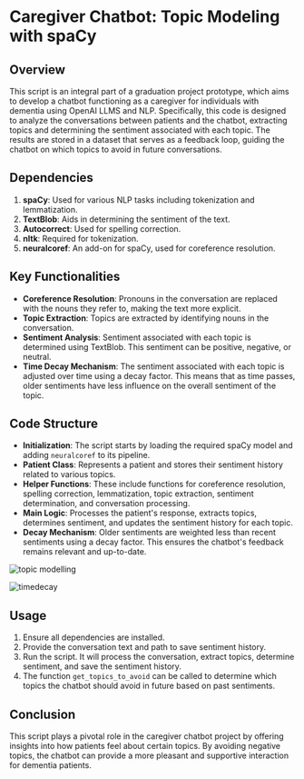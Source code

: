 # Caregiver Chatbot: Topic Modeling with spaCy

## Overview

This script is an integral part of a graduation project prototype, which aims to develop a chatbot functioning as a caregiver for individuals with dementia using OpenAI LLMS and NLP. Specifically, this code is designed to analyze the conversations between patients and the chatbot, extracting topics and determining the sentiment associated with each topic. The results are stored in a dataset that serves as a feedback loop, guiding the chatbot on which topics to avoid in future conversations.

## Dependencies

1. **spaCy**: Used for various NLP tasks including tokenization and lemmatization.
2. **TextBlob**: Aids in determining the sentiment of the text.
3. **Autocorrect**: Used for spelling correction.
4. **nltk**: Required for tokenization.
5. **neuralcoref**: An add-on for spaCy, used for coreference resolution.

## Key Functionalities

- **Coreference Resolution**: Pronouns in the conversation are replaced with the nouns they refer to, making the text more explicit.
- **Topic Extraction**: Topics are extracted by identifying nouns in the conversation.
- **Sentiment Analysis**: Sentiment associated with each topic is determined using TextBlob. This sentiment can be positive, negative, or neutral.
- **Time Decay Mechanism**: The sentiment associated with each topic is adjusted over time using a decay factor. This means that as time passes, older sentiments have less influence on the overall sentiment of the topic.

## Code Structure

- **Initialization**: The script starts by loading the required spaCy model and adding `neuralcoref` to its pipeline.
- **Patient Class**: Represents a patient and stores their sentiment history related to various topics.
- **Helper Functions**: These include functions for coreference resolution, spelling correction, lemmatization, topic extraction, sentiment determination, and conversation processing.
- **Main Logic**: Processes the patient's response, extracts topics, determines sentiment, and updates the sentiment history for each topic.
- **Decay Mechanism**: Older sentiments are weighted less than recent sentiments using a decay factor. This ensures the chatbot's feedback remains relevant and up-to-date.

![topic modelling](https://github.com/laithab90/topic-modeling_spacy/assets/95342563/1888112e-7f1b-4703-9273-a84684c3ed06)

![timedecay](https://github.com/laithab90/topic-modeling_spacy/assets/95342563/c7391396-d512-4f1d-8438-d9922b0f08b7)

## Usage

1. Ensure all dependencies are installed.
2. Provide the conversation text and path to save sentiment history.
3. Run the script. It will process the conversation, extract topics, determine sentiment, and save the sentiment history.
4. The function `get_topics_to_avoid` can be called to determine which topics the chatbot should avoid in future based on past sentiments.

## Conclusion

This script plays a pivotal role in the caregiver chatbot project by offering insights into how patients feel about certain topics. By avoiding negative topics, the chatbot can provide a more pleasant and supportive interaction for dementia patients.



